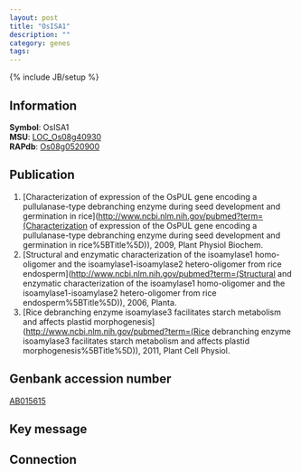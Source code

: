 ```yaml
---
layout: post
title: "OsISA1"
description: ""
category: genes
tags: 
---
```

{% include JB/setup %}

## Information
__Symbol__: OsISA1  
__MSU__: [LOC_Os08g40930](http://rice.plantbiology.msu.edu/cgi-bin/ORF_infopage.cgi?orf=LOC_Os08g40930)  
__RAPdb__: [Os08g0520900](http://rapdb.dna.affrc.go.jp/viewer/gbrowse_details/irgsp1?name=Os08g0520900)  

## Publication
1. [Characterization of expression of the OsPUL gene encoding a pullulanase-type debranching enzyme during seed development and germination in rice](http://www.ncbi.nlm.nih.gov/pubmed?term=(Characterization of expression of the OsPUL gene encoding a pullulanase-type debranching enzyme during seed development and germination in rice%5BTitle%5D)), 2009, Plant Physiol Biochem.
2. [Structural and enzymatic characterization of the isoamylase1 homo-oligomer and the isoamylase1-isoamylase2 hetero-oligomer from rice endosperm](http://www.ncbi.nlm.nih.gov/pubmed?term=(Structural and enzymatic characterization of the isoamylase1 homo-oligomer and the isoamylase1-isoamylase2 hetero-oligomer from rice endosperm%5BTitle%5D)), 2006, Planta.
3. [Rice debranching enzyme isoamylase3 facilitates starch metabolism and affects plastid morphogenesis](http://www.ncbi.nlm.nih.gov/pubmed?term=(Rice debranching enzyme isoamylase3 facilitates starch metabolism and affects plastid morphogenesis%5BTitle%5D)), 2011, Plant Cell Physiol.

## Genbank accession number
[AB015615](http://www.ncbi.nlm.nih.gov/nuccore/AB015615)

## Key message

## Connection


